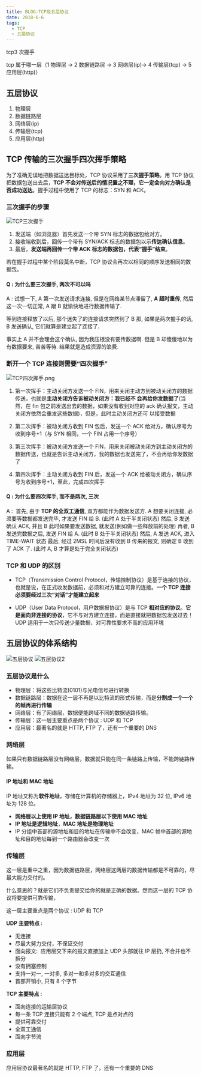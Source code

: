 ```yaml
---
title: BLOG-TCP及五层协议
date: 2018-6-6
tags:
  - TCP
  - 五层协议
---
```


tcp3 次握手

tcp 属于哪一层（1 物理层 -> 2 数据链路层 -> 3 网络层(ip)-> 4 传输层(tcp) -> 5 应用层(http)）

## 五层协议

1. 物理层
2. 数据链路层
3. 网络层(ip)
4. 传输层(tcp)
5. 应用层(http)

## TCP 传输的三次握手四次挥手策略

为了准确无误地把数据送达目标处，TCP 协议采用了**三次握手策略**。用 TCP 协议把数据包送出去后，**TCP 不会对传送后的情况置之不理，它一定会向对方确认是否成功送达**。握手过程中使用了 TCP 的标志：SYN 和 ACK。

### 三次握手的步骤

![TCP三次握手](./imgs/TCP三次握手.png)

1. 发送端（如浏览器）首先发送一个带 SYN 标志的数据包给对方。
2. 接收端收到后，回传一个带有 SYN/ACK 标志的数据包以示**传达确认信息**。
3. 最后，**发送端再回传一个带 ACK 标志的数据包，代表“握手”结束**。

若在握手过程中某个阶段莫名中断，TCP 协议会再次以相同的顺序发送相同的数据包。

#### Q : 为什么要三次握手, 两次不可以吗

A : 试想一下, A 第一次发送请求连接, 但是在网络某节点滞留了, **A 超时重传**, 然后这一次一切正常, A 跟 B 就愉快地进行数据传输了.

等到连接释放了以后, 那个迷失了的连接请求突然到了 B 那, 如果是两次握手的话, B 发送确认, 它们就算是建立起了连接了.

事实上 A 并不会理会这个确认, 因为我压根没有要传数据啊. 但是 B 却傻傻地以为有数据要来, 苦苦等待. 结果就是造成资源的浪费.

### 断开一个 TCP 连接则需要“四次握手”

![TCP四次挥手.png](./imgs/TCP四次挥手.png)

1. 第一次挥手：主动关闭方发送一个 FIN，用来关闭主动方到被动关闭方的数据传送，也就是**主动关闭方告诉被动关闭方：我已经不 会再给你发数据了**(当然，在 fin 包之前发送出去的数据，如果没有收到对应的 ack 确认报文，主动关闭方依然会重发这些数据)，但是，此时主动关闭方还可 以接受数据

2. 第二次挥手：被动关闭方收到 FIN 包后，发送一个 ACK 给对方，确认序号为收到序号+1（与 SYN 相同，一个 FIN 占用一个序号）

3. 第三次挥手：被动关闭方发送一个 FIN，用来关闭被动关闭方到主动关闭方的数据传送，也就是告诉主动关闭方，我的数据也发送完了，不会再给你发数据了

4. 第四次挥手：主动关闭方收到 FIN 后，发送一个 ACK 给被动关闭方，确认序号为收到序号+1，至此，完成四次挥手

#### Q : 为什么要四次挥手, 而不是两次, 三次

A :  首先, 由于 **TCP 的全双工通信**, 双方都能作为数据发送方.
A 想要关闭连接, 必须要等数据都发送完毕, 才发送 FIN 给 B. (此时 A 处于半关闭状态)
然后, B 发送确认 ACK, 并且 B 此时如果要发送数据, 就发送(例如做一些释放前的处理)
再者, B 发送完数据之后, 发送 FIN 给 A. (此时 B 处于半关闭状态)
然后, A 发送 ACK, 进入 TIME-WAIT 状态
最后, 经过 2MSL 时间后没有收到 B 传来的报文, 则确定 B 收到了 ACK 了. (此时 A, B 才算是处于完全关闭状态)

### TCP 和 UDP 的区别

- TCP（Transmission Control Protocol，传输控制协议）是基于连接的协议，也就是说，在正式收发数据前，必须和对方建立可靠的连接。**一个 TCP 连接必须要经过三次“对话”才能建立起来**

- UDP（User Data Protocol，用户数据报协议）是与 TCP **相对应的协议**。**它是面向非连接的协议**，它不与对方建立连接，而是直接就把数据包发送过去！ UDP 适用于一次只传送少量数据、对可靠性要求不高的应用环境

## 五层协议的体系结构

![五层协议](./imgs/五层协议.png)
![五层协议2](./imgs/五层协议2.jpg)

### 五层协议是什么

- 物理层：将这些比特流(0101)与光电信号进行转换
- 数据链路层：数据在这一层不再是以比特流的形式传输，而是**分割成一个一个的帧再进行传输**
- 网络层：有了网络层，数据便能跨域不同的数据链路传输。
- 传输层：这一层主要重点是两个协议 : UDP 和 TCP
- 应用层：最著名的就是 HTTP, FTP 了，还有一个重要的 DNS

### 网络层

如果只有数据链路层没有网络层，数据就只能在同一条链路上传输，不能跨链路传输。

#### IP 地址和 MAC 地址

IP 地址又称为**软件地址**，存储在计算机的存储器上，IPv4 地址为 32 位, IPv6 地址为 128 位。

- **网络层以上使用 IP 地址，数据链路层以下使用 MAC 地址**
- **IP 地址是逻辑地址**，**MAC 地址是物理地址**
- IP 分组中首部的源地址和目的地址在传输中不会改变，MAC 帧中首部的源地址和目的地址每到一个路由器会改变一次

### 传输层

这一层是重中之重，因为数据链路层，网络层这两层的数据传输都是不可靠的，尽最大能力交付的。

什么意思的？就是它们不负责提交给你的就是正确的数据。然而这一层的 TCP 协议将要提供可靠传输，

这一层主要重点是两个协议 : UDP 和 TCP

**UDP 主要特点 :**

- 无连接
- 尽最大努力交付，不保证交付
- 面向报文:  应用层交下来的报文直接加上 UDP 头部就往 IP 层扔, 不合并也不拆分
- 没有拥塞控制
- 支持一对一, 一对多, 多对一和多对多的交互通信
- 首部开销小, 只有 8 个字节

**TCP 主要特点 :**

- 面向连接的运输层协议
- 每一条 TCP 连接只能有 2 个端点, TCP 是点对点的
- 提供可靠交付
- 全双工通信
- 面向字节流

### 应用层

应用层协议最著名的就是 HTTP, FTP 了，还有一个重要的 DNS
